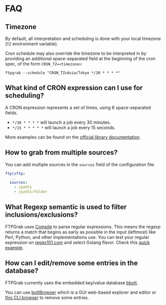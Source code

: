 # FAQ

## Timezone

By default, all interpretation and scheduling is done with your local timezone (`TZ` environment variable).

Cron schedule may also override the timezone to be interpreted in by providing an additional space-separated field
at the beginning of the cron spec, of the form `CRON_TZ=<timezone>`:

```shell
ftpgrab --schedule "CRON_TZ=Asia/Tokyo */30 * * * *"
```

## What kind of CRON expression can I use for scheduling?

A CRON expression represents a set of times, using 6 space-separated fields.

* `*/30 * * * *` will launch a job every 30 minutes.
* `*/15 * * * * *` will launch a job every 15 seconds.

More examples can be found on the [official library documentation](https://godoc.org/github.com/robfig/cron#hdr-CRON_Expression_Format).

## How to grab from multiple sources?

You can add multiple sources in the `sources` field of the configuration file:

```yaml
ftp|sftp:
  ...
  sources:
    - /path1
    - /path2/folder
```

## What Regexp semantic is used to filter inclusions/exclusions?

FTPGrab uses [Compile](https://golang.org/pkg/regexp/#Compile) to parse regular expressions. This means the regexp
returns a match that begins as early as possible in the input (leftmost) like Perl, Python, and other implementations
use. You can test your regular expression on [regex101.com](https://regex101.com/) and select Golang
flavor. Check this [quick example](https://regex101.com/r/jITi0D/1).

## How can I edit/remove some entries in the database?

FTPGrab currently uses the embedded key/value database [bbolt](https://github.com/etcd-io/bbolt).

You can use [boltBrowser](https://github.com/ShoshinNikita/boltBrowser) which is a GUI web-based explorer and editor
or [this CLI browser](https://github.com/br0xen/boltbrowser) to remove some entries.
